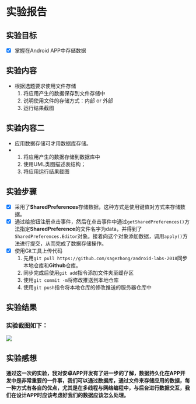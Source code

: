 # 实验报告

## 实验目标

- [x] 掌握在Android APP中存储数据  

## 实验内容

* 根据选题要求使用文件存储
  1. 将应用产生的数据保存到文件存储中
  2. 说明使用文件的存储方式：内部 or 外部
  3. 运行结果截图

## 实验内容二

* 应用数据存储可才用数据库存储。
* 1. 将应用产生的数据存储到数据库中
  2. 使用UML类图描述表结构；
  3. 将应用运行结果截图  

## 实验步骤

- [x] 采用了**SharedPreferences**存储数据，这种方式是使用键值对方式来存储数据。 
- [x] 通过给按钮注册点击事件，然后在点击事件中通过`getSharedPreferences()`方法指定**SharedPreference**的文件名字为data，并得到了`SharedPreferences.Editor`对象。接着向这个对象添加数据，调用`apply()`方法进行提交，从而完成了数据存储操作。
- [x] 使用Git工具上传代码  
  1. 先用`git pull https://github.com/sagezhong/android-labs-2018`同步本地仓库和**Github**仓库。  
  2. 同步完成后使用`git add`指令添加文件夹至缓存区
  3. 使用`git commit -m`将修改推送到本地仓库
  4. 使用`git push`指令将本地仓库的修改推送的服务器仓库中

## 实验结果

### 实验截图如下：

![](https://wx3.sinaimg.cn/mw690/bda8daacgy1frhxb4ujjbj21360nv0w9.jpg) 

## 实验感想

**通过这一次的实验，我对安卓APP开发有了进一步的了解，数据持久化在APP开发中是非常重要的一件事，我们可以通过数据库，通过文件来存储应用的数据，每一种方式有各自的优点，尤其是在多线程与网络编程中，与后台进行数据交互，我们在设计APP时应该考虑好我们的数据应该怎么处理。**



